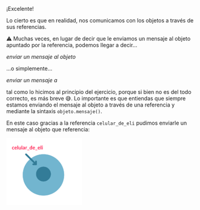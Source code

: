 ¡Excelente! 

Lo cierto es que en realidad, nos comunicamos con los objetos a través de sus referencias.

:warning: Muchas veces, en lugar de decir que le enviamos un mensaje al objeto apuntado por la referencia, podemos llegar a decir...

_enviar un mensaje al objeto_ 

...o simplemente...

_enviar un mensaje a_

tal como lo hicimos al principio del ejercicio, porque si bien no es del todo correcto, es más breve :sweat_smile:. Lo importante es que entiendas que siempre estamos enviando el mensaje al objeto a través de una referencia y mediante la sintaxis `objeto.mensaje()`.

En este caso gracias a la referencia `celular_de_eli` pudimos enviarle un mensaje al objeto que referencia:

<img src="https://raw.githubusercontent.com/MumukiProject/mumuki-guia-python3-objetos-y-mensajes/master/assets/objetos_nuevo_1_1647531232300.4.svg" alt="objetos_nuevo_1_1647531232300.4.svg" width="200px" height="auto">

